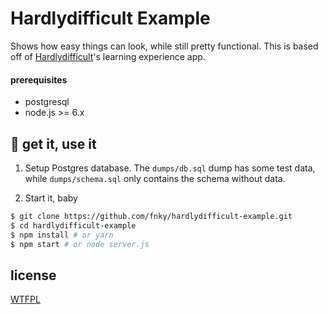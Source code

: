 # Hardlydifficult Example

Shows how easy things can look, while still pretty functional. This is based off of [Hardlydifficult](https://www.twitch.tv/hardlydifficult)'s learning experience app.

#### prerequisites

- postgresql
- node.js >= 6.x

## 🐴 get it, use it

1. Setup Postgres database. The `dumps/db.sql` dump has some test data, while `dumps/schema.sql` only contains the schema without data.

2. Start it, baby

```sh
$ git clone https://github.com/fnky/hardlydifficult-example.git
$ cd hardlydifficult-example
$ npm install # or yarn
$ npm start # or node server.js
```

## license

[WTFPL](LICENSE)
